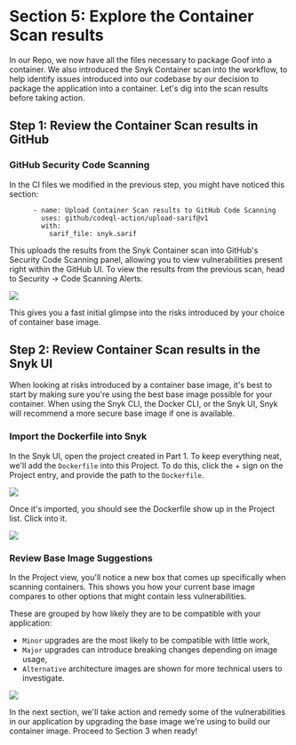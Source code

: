 # Section 5: Explore the Container Scan results

In our Repo, we now have all the files necessary to package Goof into a container. We also introduced the Snyk Container scan into the workflow, to help identify issues introduced into our codebase by our decision to package the application into a container. Let's dig into the scan results before taking action.

## Step 1: Review the Container Scan results in GitHub

### GitHub Security Code Scanning

In the CI files we modified in the previous step, you might have noticed this section:

```text
      - name: Upload Container Scan results to GitHub Code Scanning
        uses: github/codeql-action/upload-sarif@v1
        with:
          sarif_file: snyk.sarif
```

This uploads the results from the Snyk Container scan into GitHub's Security Code Scanning panel, allowing you to view vulnerabilities present right within the GitHub UI. To view the results from the previous scan, head to Security -&gt; Code Scanning Alerts.

![](https://github.com/snyk/user-docs/tree/695c746d1b207ffdf923b84e4590d31b29e2cc73/docs/partner-workshops/.gitbook/assets/gh-container-codescanning.png)

This gives you a fast initial glimpse into the risks introduced by your choice of container base image.

## Step 2: Review Container Scan results in the Snyk UI

When looking at risks introduced by a container base image, it's best to start by making sure you're using the best base image possible for your container. When using the Snyk CLI, the Docker CLI, or the Snyk UI, Snyk will recommend a more secure base image if one is available.

### Import the Dockerfile into Snyk

In the Snyk UI, open the project created in Part 1. To keep everything neat, we'll add the `Dockerfile` into this Project. To do this, click the + sign on the Project entry, and provide the path to the `Dockerfile`.

![](https://github.com/snyk/user-docs/tree/695c746d1b207ffdf923b84e4590d31b29e2cc73/docs/partner-workshops/.gitbook/assets/snyk-container-adddockerfile.png)

Once it's imported, you should see the Dockerfile show up in the Project list. Click into it.

![](https://github.com/snyk/user-docs/tree/695c746d1b207ffdf923b84e4590d31b29e2cc73/docs/partner-workshops/.gitbook/assets/snyk-container-dockerfile.png)

### Review Base Image Suggestions

In the Project view, you'll notice a new box that comes up specifically when scanning containers. This shows you how your current base image compares to other options that might contain less vulnerabilities.

These are grouped by how likely they are to be compatible with your application:

* `Minor` upgrades are the most likely to be compatible with little work, 
* `Major` upgrades can introduce breaking changes depending on image usage,
* `Alternative` architecture images are shown for more technical users to investigate.

![](https://github.com/snyk/user-docs/tree/695c746d1b207ffdf923b84e4590d31b29e2cc73/docs/partner-workshops/.gitbook/assets/snyk-container-baseimagerecs.png)

In the next section, we'll take action and remedy some of the vulnerabilities in our application by upgrading the base image we're using to build our container image. Proceed to Section 3 when ready!

